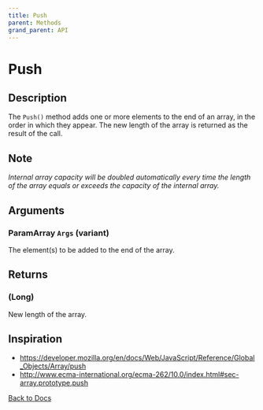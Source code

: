 ```yaml
---
title: Push
parent: Methods
grand_parent: API
---
```


# Push

## Description
The `Push()` method adds one or more elements to the end of an array, in the order in which they appear. The new length of the array is returned as the result of the call.

## Note
*Internal array capacity will be doubled automatically every time the length of the array equals or exceeds the capacity of the internal array.*

## Arguments
### ParamArray `Args` (variant) 
The element(s) to be added to the end of the array.

## Returns
### (Long) 
New length of the array.

## Inspiration
* <https://developer.mozilla.org/en/docs/Web/JavaScript/Reference/Global_Objects/Array/push>
* <http://www.ecma-international.org/ecma-262/10.0/index.html#sec-array.prototype.push>


[Back to Docs](https://senipah.github.io/VBA-Better-Array/)